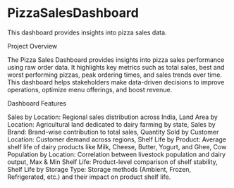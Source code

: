 # PizzaSalesDashboard
This dashboard provides insights into pizza sales data.

Project Overview

The Pizza Sales Dashboard provides insights into pizza sales performance using raw order data. It highlights key metrics such as total sales, best and worst performing pizzas, peak ordering times, and sales trends over time. This dashboard helps stakeholders make data-driven decisions to improve operations, optimize menu offerings, and boost revenue.

Dashboard Features

Sales by Location: Regional sales distribution across India,
Land Area by Location: Agricultural land dedicated to dairy farming by state,
Sales by Brand: Brand-wise contribution to total sales,
Quantity Sold by Customer Location: Customer demand across regions,
Shelf Life by Product: Average shelf life of dairy products like Milk, Cheese, Butter, Yogurt, and Ghee,
Cow Population by Location: Correlation between livestock population and dairy output,
Max & Min Shelf Life: Product-level comparison of shelf stability,
Shelf Life by Storage Type: Storage methods (Ambient, Frozen, Refrigerated, etc.) and their impact on product shelf life.
